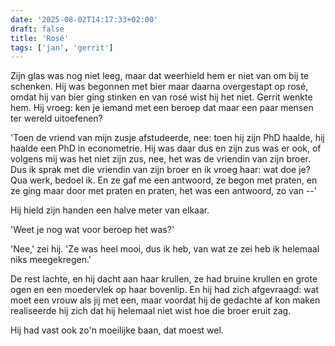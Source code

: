 ```yaml
---
date: '2025-08-02T14:17:33+02:00'
draft: false
title: 'Rosé'
tags: ['jan', 'gerrit']
---
```


Zijn glas was nog niet leeg, maar dat weerhield hem er niet van om bij te schenken. Hij was begonnen met bier maar daarna overgestapt op rosé, omdat hij van bier ging stinken en van rosé wist hij het niet. Gerrit wenkte hem. Hij vroeg: ken je iemand met een beroep dat maar een paar mensen ter wereld uitoefenen?

'Toen de vriend van mijn zusje afstudeerde, nee: toen hij zijn PhD haalde, hij haalde een PhD in econometrie. Hij was daar dus en zijn zus was er ook, of volgens mij was het niet zijn zus, nee, het was de vriendin van zijn broer. Dus ik sprak met die vriendin van zijn broer en ik vroeg haar: wat doe je? Qua werk, bedoel ik. En ze gaf me een antwoord, ze begon met praten, en ze ging maar door met praten en praten, het was een antwoord, zo van --' 

Hij hield zijn handen een halve meter van elkaar.

'Weet je nog wat voor beroep het was?'

'Nee,' zei hij. 'Ze was heel mooi, dus ik heb, van wat ze zei heb ik helemaal niks meegekregen.'

De rest lachte, en hij dacht aan haar krullen, ze had bruine krullen en grote ogen en een moedervlek op haar bovenlip. En hij had zich afgevraagd: wat moet een vrouw als jij met een, maar voordat hij de gedachte af kon maken realiseerde hij zich dat hij helemaal niet wist hoe die broer eruit zag.

Hij had vast ook zo'n moeilijke baan, dat moest wel.
